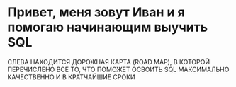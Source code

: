 

# Привет, меня зовут Иван и я помогаю начинающим выучить SQL

СЛЕВА НАХОДИТСЯ ДОРОЖНАЯ КАРТА (ROAD MAP), В КОТОРОЙ ПЕРЕЧИСЛЕНО ВСЕ ТО,
ЧТО ПОМОЖЕТ ОСВОИТЬ SQL 
МАКСИМАЛЬНО КАЧЕСТВЕННО И В КРАТЧАЙШИЕ СРОКИ